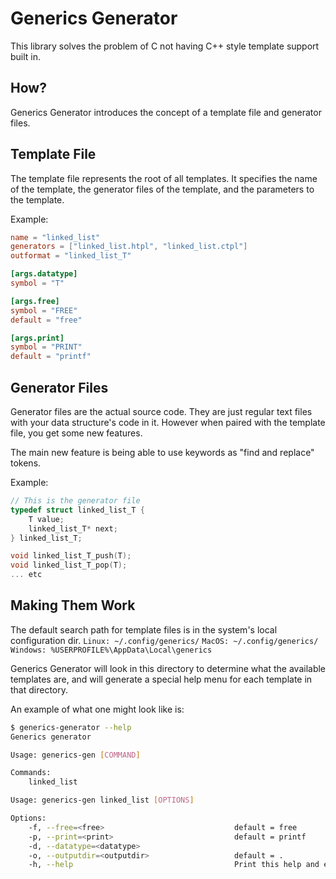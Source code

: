 # Generics Generator
This library solves the problem of C not having C++ style template support built in.

## How?
Generics Generator introduces the concept of a template file and generator files.

## Template File
The template file represents the root of all templates. It specifies the name of the template, the generator files of the template, and the parameters to the template.

Example:
```toml
name = "linked_list"
generators = ["linked_list.htpl", "linked_list.ctpl"]
outformat = "linked_list_T"

[args.datatype]
symbol = "T"

[args.free]
symbol = "FREE"
default = "free"

[args.print]
symbol = "PRINT"
default = "printf"
```

## Generator Files
Generator files are the actual source code. They are just regular text files with your data structure's code in it. However when paired with the template file, you get some new features.

The main new feature is being able to use keywords as "find and replace" tokens.

Example:
```c
// This is the generator file
typedef struct linked_list_T {
    T value;
    linked_list_T* next;
} linked_list_T;

void linked_list_T_push(T);
void linked_list_T_pop(T);
... etc
```

## Making Them Work
The default search path for template files is in the system's local configuration dir.
`Linux: ~/.config/generics/`
`MacOS: ~/.config/generics/`
`Windows: %USERPROFILE%\AppData\Local\generics`

Generics Generator will look in this directory to determine what the available templates are, and will generate a special help menu for each template in that directory.

An example of what one might look like is:
```sh
$ generics-generator --help
Generics generator

Usage: generics-gen [COMMAND]

Commands:
    linked_list
```

```sh
Usage: generics-gen linked_list [OPTIONS]

Options:
    -f, --free=<free>                             default = free
    -p, --print=<print>                           default = printf
    -d, --datatype=<datatype>
    -o, --outputdir=<outputdir>                   default = .
    -h, --help                                    Print this help and exit
```
